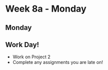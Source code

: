 # Week 8a - Monday

## Monday

## Work Day!

- Work on Project 2
- Complete any assignments you are late on!

